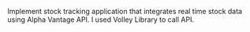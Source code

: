 Implement stock tracking application that integrates real time stock data using Alpha Vantage API. I used Volley Library to call API.
